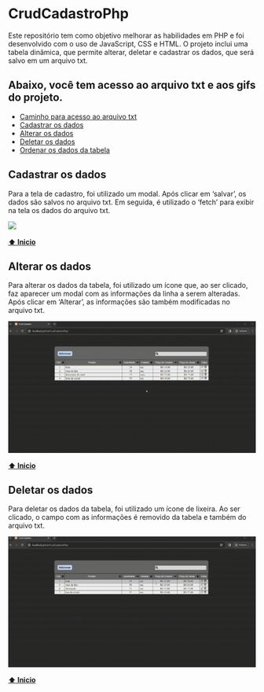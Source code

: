 # CrudCadastroPhp
Este repositório tem como objetivo melhorar as habilidades em PHP e foi desenvolvido com o uso de JavaScript, CSS e HTML. O projeto inclui uma tabela dinâmica, que permite alterar, deletar e cadastrar os dados, que será salvo em um arquivo txt. 

## Abaixo, você tem acesso ao arquivo txt e aos gifs do projeto.

* [Caminho para acesso ao arquivo txt](dadosDaTabela/dados.txt)
* [Cadastrar os dados](#Cadastrar-os-dados)
* [Alterar os dados](#Alterar-os-dados)
* [Deletar os dados](#Deletar-os-dados)
* [Ordenar os dados da tabela](#Ordenar-os-dados-da-tabela)

## Cadastrar os dados
<p>Para a tela de cadastro, foi utilizado um modal. Após clicar em ‘salvar’, os dados são salvos no arquivo txt. Em seguida, é utilizado o ‘fetch’ para exibir na tela os dados do arquivo txt.</p>

<img src="gifs e imagens do projeto/cadastrar-.gif" width="850">

**[⬆ Inicio](#CrudCadastroPhp)**

## Alterar os dados
<p>Para alterar os dados da tabela, foi utilizado um ícone que, ao ser clicado, faz aparecer um modal com as informações da linha a serem alteradas. Após clicar em ‘Alterar’, as informações são também modificadas no arquivo txt.</p>

<img src="gifs e imagens do projeto/alterar.gif" width="850">

**[⬆ Inicio](#CrudCadastroPhp)**

## Deletar os dados
<p>Para deletar os dados da tabela, foi utilizado um ícone de lixeira. Ao ser clicado, o campo com as informações é removido da tabela e também do arquivo txt.</p>

<img src="gifs e imagens do projeto/excluir.gif" width="850">

**[⬆ Inicio](#CrudCadastroPhp)**
